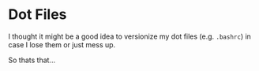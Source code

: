 # Dot Files

I thought it might be a good idea to versionize my dot files (e.g. `.bashrc`) in case I lose them or just mess up.

So thats that...
